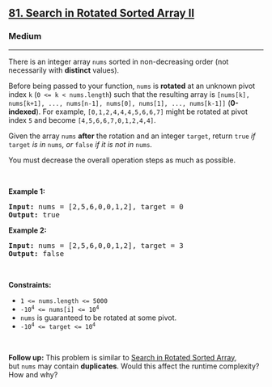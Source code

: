 <h2><a href="https://leetcode.com/problems/search-in-rotated-sorted-array-ii/">81. Search in Rotated Sorted Array II</a></h2><h3>Medium</h3><hr><div style="user-select: auto;"><p style="user-select: auto;">There is an integer array <code style="user-select: auto;">nums</code> sorted in non-decreasing order (not necessarily with <strong style="user-select: auto;">distinct</strong> values).</p>

<p style="user-select: auto;">Before being passed to your function, <code style="user-select: auto;">nums</code> is <strong style="user-select: auto;">rotated</strong> at an unknown pivot index <code style="user-select: auto;">k</code> (<code style="user-select: auto;">0 &lt;= k &lt; nums.length</code>) such that the resulting array is <code style="user-select: auto;">[nums[k], nums[k+1], ..., nums[n-1], nums[0], nums[1], ..., nums[k-1]]</code> (<strong style="user-select: auto;">0-indexed</strong>). For example, <code style="user-select: auto;">[0,1,2,4,4,4,5,6,6,7]</code> might be rotated at pivot index <code style="user-select: auto;">5</code> and become <code style="user-select: auto;">[4,5,6,6,7,0,1,2,4,4]</code>.</p>

<p style="user-select: auto;">Given the array <code style="user-select: auto;">nums</code> <strong style="user-select: auto;">after</strong> the rotation and an integer <code style="user-select: auto;">target</code>, return <code style="user-select: auto;">true</code><em style="user-select: auto;"> if </em><code style="user-select: auto;">target</code><em style="user-select: auto;"> is in </em><code style="user-select: auto;">nums</code><em style="user-select: auto;">, or </em><code style="user-select: auto;">false</code><em style="user-select: auto;"> if it is not in </em><code style="user-select: auto;">nums</code><em style="user-select: auto;">.</em></p>

<p style="user-select: auto;">You must decrease the overall operation steps as much as possible.</p>

<p style="user-select: auto;">&nbsp;</p>
<p style="user-select: auto;"><strong style="user-select: auto;">Example 1:</strong></p>
<pre style="position: relative; user-select: auto;"><strong style="user-select: auto;">Input:</strong> nums = [2,5,6,0,0,1,2], target = 0
<strong style="user-select: auto;">Output:</strong> true
<div class="open_grepper_editor" title="Edit &amp; Save To Grepper" style="user-select: auto;"></div></pre><p style="user-select: auto;"><strong style="user-select: auto;">Example 2:</strong></p>
<pre style="position: relative; user-select: auto;"><strong style="user-select: auto;">Input:</strong> nums = [2,5,6,0,0,1,2], target = 3
<strong style="user-select: auto;">Output:</strong> false
<div class="open_grepper_editor" title="Edit &amp; Save To Grepper" style="user-select: auto;"></div></pre>
<p style="user-select: auto;">&nbsp;</p>
<p style="user-select: auto;"><strong style="user-select: auto;">Constraints:</strong></p>

<ul style="user-select: auto;">
	<li style="user-select: auto;"><code style="user-select: auto;">1 &lt;= nums.length &lt;= 5000</code></li>
	<li style="user-select: auto;"><code style="user-select: auto;">-10<sup style="user-select: auto;">4</sup> &lt;= nums[i] &lt;= 10<sup style="user-select: auto;">4</sup></code></li>
	<li style="user-select: auto;"><code style="user-select: auto;">nums</code> is guaranteed to be rotated at some pivot.</li>
	<li style="user-select: auto;"><code style="user-select: auto;">-10<sup style="user-select: auto;">4</sup> &lt;= target &lt;= 10<sup style="user-select: auto;">4</sup></code></li>
</ul>

<p style="user-select: auto;">&nbsp;</p>
<p style="user-select: auto;"><strong style="user-select: auto;">Follow up:</strong> This problem is similar to&nbsp;<a href="/problems/search-in-rotated-sorted-array/description/" target="_blank" style="user-select: auto;">Search in Rotated Sorted Array</a>, but&nbsp;<code style="user-select: auto;">nums</code> may contain <strong style="user-select: auto;">duplicates</strong>. Would this affect the runtime complexity? How and why?</p>
</div>